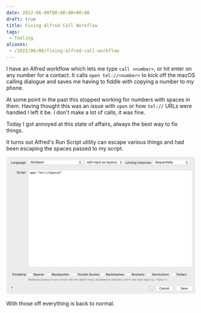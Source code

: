 ```yaml
---
date: 2022-06-08T00:00:00+00:00
draft: true
title: Fixing Alfred Call Workflow
tags:
 - Tooling
aliases:
 - /2022/06/08/fixing-alfred-call-workflow
---
```

I have an Alfred workflow which lets me type `call <number>`, or hit enter on any number for a contact.
It calls `open tel://<number>` to kick off the macOS calling dialogue and saves me having to fiddle with copying a number to my phone.

At some point in the past this stopped working for numbers with spaces in them.
Having thought this was an issue with `open` or how `tel://` URLs were handled I left it be.
I don't make a lot of calls, it was fine.

Today I got annoyed at this state of affairs, always the best way to fix things.

It turns out Alfred's Run Script utility can escape various things and had been escaping the spaces passed to my script.

![Alfred's run script dialog box](./alfred-calling.jpg)

With those off everything is back to normal.
